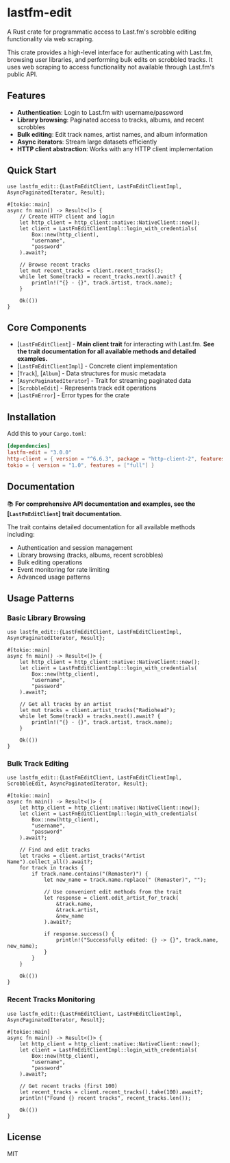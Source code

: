 # lastfm-edit

A Rust crate for programmatic access to Last.fm's scrobble editing functionality via web scraping.

This crate provides a high-level interface for authenticating with Last.fm, browsing user libraries,
and performing bulk edits on scrobbled tracks. It uses web scraping to access functionality not
available through Last.fm's public API.

## Features

- **Authentication**: Login to Last.fm with username/password
- **Library browsing**: Paginated access to tracks, albums, and recent scrobbles
- **Bulk editing**: Edit track names, artist names, and album information
- **Async iterators**: Stream large datasets efficiently
- **HTTP client abstraction**: Works with any HTTP client implementation

## Quick Start

```rust,no_run
use lastfm_edit::{LastFmEditClient, LastFmEditClientImpl, AsyncPaginatedIterator, Result};

#[tokio::main]
async fn main() -> Result<()> {
    // Create HTTP client and login
    let http_client = http_client::native::NativeClient::new();
    let client = LastFmEditClientImpl::login_with_credentials(
        Box::new(http_client),
        "username",
        "password"
    ).await?;

    // Browse recent tracks
    let mut recent_tracks = client.recent_tracks();
    while let Some(track) = recent_tracks.next().await? {
        println!("{} - {}", track.artist, track.name);
    }

    Ok(())
}
```

## Core Components

- [`LastFmEditClient`] - **Main client trait** for interacting with Last.fm. **See the trait documentation for all available methods and detailed examples.**
- [`LastFmEditClientImpl`] - Concrete client implementation
- [`Track`], [`Album`] - Data structures for music metadata
- [`AsyncPaginatedIterator`] - Trait for streaming paginated data
- [`ScrobbleEdit`] - Represents track edit operations
- [`LastFmError`] - Error types for the crate

## Installation

Add this to your `Cargo.toml`:
```toml
[dependencies]
lastfm-edit = "3.0.0"
http-client = { version = "^6.6.3", package = "http-client-2", features = ["curl_client"] }
tokio = { version = "1.0", features = ["full"] }
```

## Documentation

📚 **For comprehensive API documentation and examples, see the [`LastFmEditClient`] trait documentation.**

The trait contains detailed documentation for all available methods including:
- Authentication and session management
- Library browsing (tracks, albums, recent scrobbles)
- Bulk editing operations
- Event monitoring for rate limiting
- Advanced usage patterns

## Usage Patterns

### Basic Library Browsing

```rust,no_run
use lastfm_edit::{LastFmEditClient, LastFmEditClientImpl, AsyncPaginatedIterator, Result};

#[tokio::main]
async fn main() -> Result<()> {
    let http_client = http_client::native::NativeClient::new();
    let client = LastFmEditClientImpl::login_with_credentials(
        Box::new(http_client),
        "username",
        "password"
    ).await?;

    // Get all tracks by an artist
    let mut tracks = client.artist_tracks("Radiohead");
    while let Some(track) = tracks.next().await? {
        println!("{} - {}", track.artist, track.name);
    }

    Ok(())
}
```

### Bulk Track Editing

```rust,no_run
use lastfm_edit::{LastFmEditClient, LastFmEditClientImpl, ScrobbleEdit, AsyncPaginatedIterator, Result};

#[tokio::main]
async fn main() -> Result<()> {
    let http_client = http_client::native::NativeClient::new();
    let client = LastFmEditClientImpl::login_with_credentials(
        Box::new(http_client),
        "username",
        "password"
    ).await?;

    // Find and edit tracks
    let tracks = client.artist_tracks("Artist Name").collect_all().await?;
    for track in tracks {
        if track.name.contains("(Remaster)") {
            let new_name = track.name.replace(" (Remaster)", "");

            // Use convenient edit methods from the trait
            let response = client.edit_artist_for_track(
                &track.name,
                &track.artist,
                &new_name
            ).await?;

            if response.success() {
                println!("Successfully edited: {} -> {}", track.name, new_name);
            }
        }
    }

    Ok(())
}
```

### Recent Tracks Monitoring

```rust,no_run
use lastfm_edit::{LastFmEditClient, LastFmEditClientImpl, AsyncPaginatedIterator, Result};

#[tokio::main]
async fn main() -> Result<()> {
    let http_client = http_client::native::NativeClient::new();
    let client = LastFmEditClientImpl::login_with_credentials(
        Box::new(http_client),
        "username",
        "password"
    ).await?;

    // Get recent tracks (first 100)
    let recent_tracks = client.recent_tracks().take(100).await?;
    println!("Found {} recent tracks", recent_tracks.len());

    Ok(())
}
```

## License

MIT